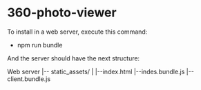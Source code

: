 # 360-photo-viewer

To install in a web server, execute this command:
- npm run bundle

And the server should have the next structure:

Web server
|-- static_assets/
|
|--index.html
|--indes.bundle.js
|--client.bundle.js
